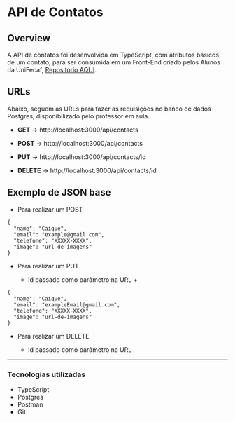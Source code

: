 # API de Contatos

## Overview

A API de contatos foi desenvolvida em TypeScript, com atributos básicos de um contato, para ser consumida em um Front-End criado pelos Alunos da UniFecaf, [Repositório AQUI](https://github.com/Cx1que/landingPageConectaPlus).


## URLs

Abaixo, seguem as URLs para fazer as requisições no banco de dados Postgres, disponibilizado pelo professor em aula.

+ <b>GET</b> -> http://localhost:3000/api/contacts

+ <b>POST</b> -> http://localhost:3000/api/contacts

+ <b>PUT</b> -> http://localhost:3000/api/contacts/id

+ <b>DELETE</b> -> http://localhost:3000/api/contacts/id

## Exemplo de JSON base


+ Para realizar um POST
```
{
  "name": "Caíque",
  "email": "example@gmail.com",
  "telefone": "XXXXX-XXXX",
  "image": "url-de-imagens"
}
```

+ Para realizar um PUT

    * Id passado como parâmetro na URL + 
```
{
  "name": "Caíque",
  "email": "exampleEmail@gmail.com",
  "telefone": "XXXXX-XXXX",
  "image": "url-de-imagens"
}
```

+ Para realizar um DELETE

    * Id passado como parâmetro na URL
---

### Tecnologias utilizadas

+ TypeScript
+ Postgres
+ Postman
+ Git
